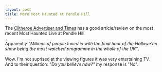 ```yaml
--- 
layout: post
title: More Most Haunted at Pendle Hill
---
```

The [Clitheroe Advertiser and Times](http://www.clitheroetoday.co.uk/ViewArticle2.aspx?SectionID=9&ArticleID=883121) has a good article/review on the most recent Most Haunted Live at Pendle Hill. <br /><br />Apparently <i>"Millions of people tuned in with the final hour of the Hallowe'en show being the most watched programme in the whole of the UK"</i>. <br /><br />Wow. I'm not suprised at the viewing figures it was very entertaining TV. And to their question: <i>"Do you believe now?"</i> my response is "No".
